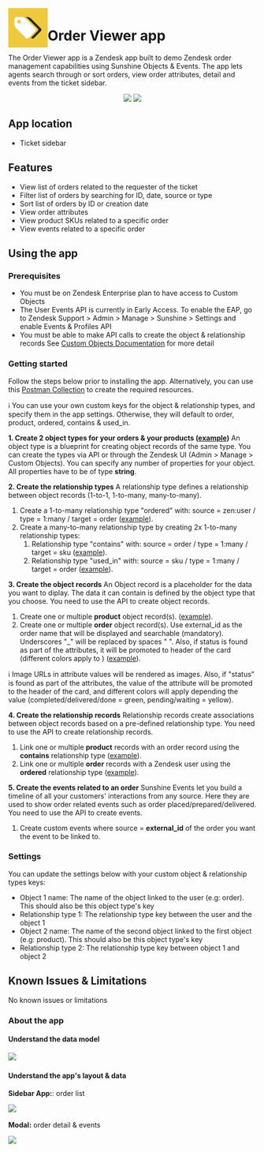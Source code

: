 <img src="./assets/logo.png" align="left" title="CTI app logo" alt="App Logo" width="80px" height="80px">

# Order Viewer app

The Order Viewer app is a Zendesk app built to demo Zendesk order management capabilities using Sunshine Objects & Events. The app lets agents search through or sort orders, view order attributes, detail and events from the ticket sidebar. 

<p align="center">
    <img src="https://cl.ly/a6aec9d3c22c/Screen%252520Recording%2525202019-07-16%252520at%25252002.54%252520pm.gif" width="600px">
    <img src="https://cl.ly/8ee21faf9855/Screen%252520Recording%2525202019-07-16%252520at%25252002.56%252520pm.gif" width="250px">
</p>

## App location

* Ticket sidebar

## Features

* View list of orders related to the requester of the ticket
* Filter list of orders by searching for ID, date, source or type
* Sort list of orders by ID or creation date
* View order attributes
* View product SKUs related to a specific order
* View events related to a specific order

## Using the app

### Prerequisites

* You must be on Zendesk Enterprise plan to have access to Custom Objects
* The User Events API is currently in Early Access. To enable the EAP, go to Zendesk Support > Admin > Manage > Sunshine > Settings and enable Events & Profiles API
* You must be able to make API calls to create the object & relationship records See [Custom Objects Documentation](https://developer.zendesk.com/rest_api/docs/custom-objects-api/introduction) for more detail 

### Getting started
Follow the steps below prior to installing the app. Alternatively, you can use this [Postman Collection](https://github.com/zendesk/pa_apps/tree/master/Misc/Postman) to create the required resources. 

ℹ️ You can use your own custom keys for the object & relationship types, and specify them in the app settings. Otherwise, they will default to order, product, ordered, contains & used_in.


**1. Create 2 object types for your orders & your products ([example](https://cl.ly/1187aed75e4e))**
An object type is a blueprint for creating object records of the same type. You can create the types via API or through the Zendesk UI (Admin > Manage > Custom Objects). You can specify any number of properties for your object. All properties have to be of type **string**.

**2. Create the relationship types**
A relationship type defines a relationship between object records (1-to-1, 1-to-many, many-to-many).

1. Create a 1-to-many relationship type "ordered" with: source = zen:user / type = 1:many / target = order ([example](https://cl.ly/1ab0faba7727)).
2. Create a many-to-many relationship type by creating 2x 1-to-many relationship types:
    1. Relationship type "contains" with: source = order / type = 1:many / target = sku ([example](https://cl.ly/6be6d7c32ef4)).
    2. Relationship type "used_in" with: source = sku / type = 1:many / target = order ([example](https://cl.ly/51d7586081ba)).

**3. Create the object records** 
An Object record is a placeholder for the data you want to diplay. The data it can contain is defined by the object type that you choose. You need to use the API to create object records.

1. Create one or multiple **product** object record(s). ([example](https://cl.ly/5ba80d331f14)).
2. Create one or multiple **order** object record(s). Use external_id as the order name that will be displayed and searchable (mandatory). Underscores "_" will be replaced by spaces " ". Also, if status is found as part of the attributes, it will be promoted to header of the card (different colors apply to ) ([example](https://cl.ly/a8eaec45ecaf)).

ℹ️ Image URLs in attribute values will be rendered as images. Also, if "status" is found as part of the attributes, the value of the attribute will be promoted to the header of the card, and different colors will apply depending the value (completed/delivered/done = green, pending/waiting = yellow).

**4. Create the relationship records** 
Relationship records create associations between object records based on a pre-defined relationship type. You need to use the API to create relationship records.

1. Link one or multiple **product** records with an order record using the **contains** relationship type ([example](https://cl.ly/f7a77abf5eb4)).
2. Link one or multiple **order** records with a Zendesk user using the **ordered** relationship type ([example](https://cl.ly/d31540eb7cfe)).

**5. Create the events related to an order** 
Sunshine Events let you build a timeline of all your customers' interactions from any source. Here they are used to show order related events such as order placed/prepared/delivered. You need to use the API to create events.

1. Create custom events where source = **external_id** of the order you want the event to be linked to. 

### Settings
You can update the settings below with your custom object & relationship types keys:

* Object 1 name: The name of the object linked to the user (e.g: order). This should also be this object type's key
* Relationship type 1: The relationship type key between the user and the object 1
* Object 2 name: The name of the second object linked to the first object (e.g: product). This should also be this object type's key
* Relationship type 2: The relationship type key between object 1 and object 2

## Known Issues & Limitations
No known issues or limitations

### About the app

#### Understand the data model
![](https://cl.ly/31f354bfa02a/QuickDBD-Order_Management_App-Data_Model.png)

#### Understand the app's layout & data

**Sidebar App:**: order list

![](https://cl.ly/003ef3c79340/Screenshot%2525202019-02-27%252520at%25252016.39.10.png)

**Modal:** order detail & events

![](https://cl.ly/24ccc327add0/Screenshot%2525202019-02-27%252520at%25252017.03.06.png)
